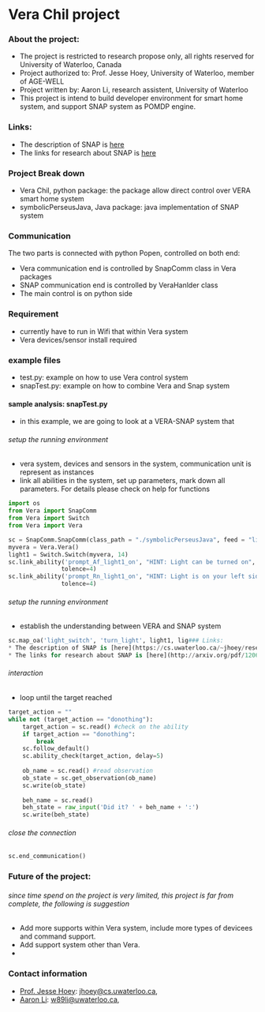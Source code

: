 # Vera Chil project

### About the project:

 * The project is restricted to research propose only, all rights reserved for University of Waterloo, Canada
 * Project authorized to: Prof. Jesse Hoey, University of Waterloo, member of AGE-WELL
 * Project written by: Aaron Li, research assistent, University of Waterloo
 * This project is intend to build developer environment for smart home system, and support SNAP system as POMDP engine. 

### Links:
* The description of SNAP is [here](https://cs.uwaterloo.ca/~jhoey/research/snap/index.php)
* The links for research about SNAP is [here](http://arxiv.org/pdf/1206.5698.pdf)
 
### Project Break down

 * Vera Chil, python package: the package allow direct control over VERA smart home system
 * symbolicPerseusJava, Java package: java implementation of SNAP system

### Communication
The two parts is connected with python Popen, controlled on both end:

* Vera communication end is controlled by SnapComm class in Vera packages
* SNAP communication end is controlled by VeraHanlder class
* The main control is on python side

### Requirement
* currently have to run in Wifi that within Vera system
* Vera devices/sensor install required 

### example files
* test.py: example on how to use Vera control system
* snapTest.py: example on how to combine Vera and Snap system

#### sample analysis: snapTest.py
* in this example, we are going to look at a VERA-SNAP system that 

###### setup the running environment 
* vera system, devices and sensors in the system, communication unit is represent as instances
* link all abilities in the system, set up parameters, mark down all parameters. For details please check on help for functions

```python
import os
from Vera import SnapComm
from Vera import Switch
from Vera import Vera 

sc = SnapComm.SnapComm(class_path = "./symbolicPerseusJava", feed = "light")
myvera = Vera.Vera()
light1 = Switch.Switch(myvera, 14)
sc.link_ability('prompt_Af_light1_on', "HINT: Light can be turned on", a_snap='turn_light', fail_action='on', 
               tolence=4)
sc.link_ability('prompt_Rn_light1_on', "HINT: Light is on your left side", a_snap='turn_light', fail_action='on', 
               tolence=4)
```

###### setup the running environment 
* establish the understanding between VERA and SNAP system 
```python
sc.map_oa('light_switch', 'turn_light', light1, lig### Links:
* The description of SNAP is [here](https://cs.uwaterloo.ca/~jhoey/research/snap/index.php)
* The links for research about SNAP is [here](http://arxiv.org/pdf/1206.5698.pdf)ht1)# light1 is both status object and action receive object in this case
```

###### interaction 
* loop until the target reached
```python
target_action = ""
while not (target_action == "donothing"):
    target_action = sc.read() #check on the ability
    if target_action == "donothing":
        break
    sc.follow_default()
    sc.ability_check(target_action, delay=5)
    
    ob_name = sc.read() #read observation 
    ob_state = sc.get_observation(ob_name)
    sc.write(ob_state)
    
    beh_name = sc.read()
    beh_state = raw_input('Did it? ' + beh_name + ':')
    sc.write(beh_state)
```
###### close the connection
```python
sc.end_communication()
```

### Future of the project:
###### since time spend on the project is very limited, this project is far from complete, the following is suggestion 
* Add more supports within Vera system, include more types of devicees and command support. 
* Add support system other than Vera. 
* 

### Contact information

* [Prof. Jesse Hoey](https://cs.uwaterloo.ca/~jhoey/index.php): jhoey@cs.uwaterloo.ca, 
* [Aaron Li](https://ca.linkedin.com/in/aaron-li-01215748): w89li@uwaterloo.ca, 
